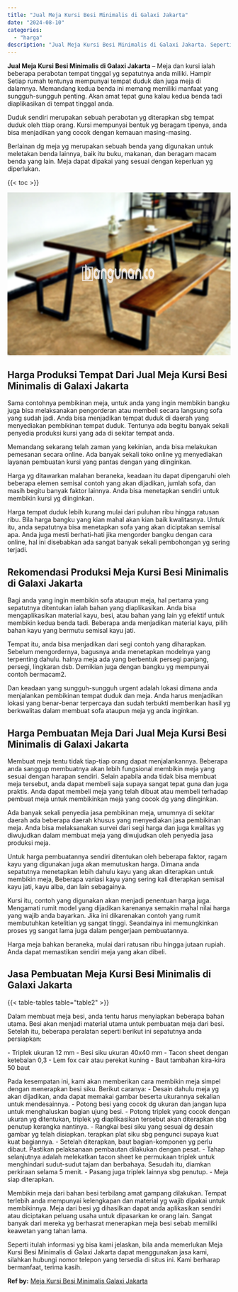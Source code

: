 ```yaml
---
title: "Jual Meja Kursi Besi Minimalis di Galaxi Jakarta"
date: "2024-08-10"
categories: 
  - "harga"
description: "Jual Meja Kursi Besi Minimalis di Galaxi Jakarta. Seperti itulah informasi yg bisa kami jelaskan, bila anda memerlukan Meja Kursi Besi Minimalis di Galaxi Ja..."
---
```


**Jual Meja Kursi Besi Minimalis di Galaxi Jakarta** – Meja dan kursi ialah beberapa perabotan tempat tinggal yg sepatutnya anda miliki. Hampir Setiap rumah tentunya mempunyai tempat duduk dan juga meja di dalamnya. Memandang kedua benda ini memang memiliki manfaat yang sungguh-sungguh penting. Akan amat tepat guna kalau kedua benda tadi diaplikasikan di tempat tinggal anda.

Duduk sendiri merupakan sebuah perabotan yg diterapkan sbg tempat duduk oleh ttiap orang. Kursi mempunyai bentuk yg beragam tipenya, anda bisa menjadikan yang cocok dengan kemauan masing-masing.

Berlainan dg meja yg merupakan sebuah benda yang digunakan untuk meletakan benda lainnya, baik itu buku, makanan, dan beragam macam benda yang lain. Meja dapat dipakai yang sesuai dengan keperluan yg diperlukan.

{{< toc >}}

![Jual Meja Kursi Besi Minimalis di Galaxi Jakarta](/images/jual-meja-besi-murah19.png)

## Harga Produksi Tempat Dari Jual Meja Kursi Besi Minimalis di Galaxi Jakarta

Sama contohnya pembikinan meja, untuk anda yang ingin membikin bangku juga bisa melaksanakan pengorderan atau membeli secara langsung sofa yang sudah jadi. Anda bisa menjadikan tempat duduk di daerah yang menyediakan pembikinan tempat duduk. Tentunya ada begitu banyak sekali penyedia produksi kursi yang ada di sekitar tempat anda.

Memandang sekarang telah zaman yang kekinian, anda bisa melakukan pemesanan secara online. Ada banyak sekali toko online yg menyediakan layanan pembuatan kursi yang pantas dengan yang diinginkan.

Harga yg ditawarkan malahan beraneka, keadaan itu dapat dipengaruhi oleh beberapa elemen semisal contoh yang akan dijadikan, jumlah sofa, dan masih begitu banyak faktor lainnya. Anda bisa menetapkan sendiri untuk membikin kursi yg diinginkan.

Harga tempat duduk lebih kurang mulai dari puluhan ribu hingga ratusan ribu. Bila harga bangku yang kian mahal akan kian baik kwalitasnya. Untuk itu, anda sepatutnya bisa menetapkan sofa yang akan diciptakan semisal apa. Anda juga mesti berhati-hati jika mengorder bangku dengan cara online, hal ini disebabkan ada sangat banyak sekali pembohongan yg sering terjadi.

## Rekomendasi Produksi Meja Kursi Besi Minimalis di Galaxi Jakarta

Bagi anda yang ingin membikin sofa ataupun meja, hal pertama yang sepatutnya ditentukan ialah bahan yang diaplikasikan. Anda bisa mengaplikasikan material kayu, besi, atau bahan yang lain yg efektif untuk membikin kedua benda tadi. Beberapa anda menjadikan material kayu, pilih bahan kayu yang bermutu semisal kayu jati.

Tempat itu, anda bisa menjadikan dari segi contoh yang diharapkan. Sebelum mengordernya, bagusnya anda menetapkan modelnya yang terpenting dahulu. halnya meja ada yang berbentuk persegi panjang, persegi, lingkaran dsb. Demikian juga dengan bangku yg mempunyai contoh bermacam2.

Dan keadaan yang sungguh-sungguh urgent adalah lokasi dimana anda menjalankan pembikinan tempat duduk dan meja. Anda harus menjadikan lokasi yang benar-benar terpercaya dan sudah terbukti memberikan hasil yg berkwalitas dalam membuat sofa ataupun meja yg anda inginkan.

## Harga Pembuatan Meja Dari Jual Meja Kursi Besi Minimalis di Galaxi Jakarta

Membuat meja tentu tidak tiap-tiap orang dapat menjalankannya. Beberapa anda sanggup membuatnya akan lebih fungsional membikin meja yang sesuai dengan harapan sendiri. Selain apabila anda tidak bisa membuat meja tersebut, anda dapat membeli saja supaya sangat tepat guna dan juga praktis. Anda dapat membeli meja yang telah dibuat atau membeli terhadap pembuat meja untuk membikinkan meja yang cocok dg yang diinginkan.

Ada banyak sekali penyedia jasa pembikinan meja, umumnya di sekitar daerah ada beberapa daerah khusus yang menyediakan jasa pembikinan meja. Anda bisa melaksanakan survei dari segi harga dan juga kwalitas yg diwujudkan dalam membuat meja yang diwujudkan oleh penyedia jasa produksi meja.

Untuk harga pembuatannya sendiri ditentukan oleh beberapa faktor, ragam kayu yang digunakan juga akan memutuskan harga. Dimana anda sepatutnya menetapkan lebih dahulu kayu yang akan diterapkan untuk membikin meja, Beberapa variasi kayu yang sering kali diterapkan semisal kayu jati, kayu alba, dan lain sebagainya.

Kursi itu, contoh yang digunakan akan menjadi penentuan harga juga. Mengamati rumit model yang dijadikan karenanya semakin mahal nilai harga yang wajib anda bayarkan. Jika ini dikarenakan contoh yang rumit membutuhkan ketelitian yg sangat tinggi. Seandainya ini memungkinkan proses yg sangat lama juga dalam pengerjaan pembuatannya.

Harga meja bahkan beraneka, mulai dari ratusan ribu hingga jutaan rupiah. Anda dapat memastikan sendiri meja yang akan dibeli.

## Jasa Pembuatan Meja Kursi Besi Minimalis di Galaxi Jakarta

{{< table-tables table="table2" >}}

Dalam membuat meja besi, anda tentu harus menyiapkan beberapa bahan utama. Besi akan menjadi material utama untuk pembuatan meja dari besi. Setelah itu, beberapa peralatan seperti berikut ini sepatutnya anda persiapkan:

\- Triplek ukuran 12 mm - Besi siku ukuran 40x40 mm - Tacon sheet dengan ketebalan 0,3 - Lem fox cair atau perekat kuning - Baut tambahan kira-kira 50 baut

Pada kesempatan ini, kami akan memberikan cara membikin meja simpel dengan menerapkan besi siku. Berikut caranya: - Desain dahulu meja yg akan dijadikan, anda dapat memakai gambar beserta ukurannya sekalian untuk mendesainnya. - Potong besi yang cocok dg ukuran dan jangan lupa untuk menghaluskan bagian ujung besi. - Potong triplek yang cocok dengan ukuran yg ditentukan, triplek yg diaplikasikan tersebut akan diterapkan sbg penutup kerangka nantinya. - Rangkai besi siku yang sesuai dg desain gambar yg telah disiapkan. terapkan plat siku sbg pengunci supaya kuat kuat bagiannya. - Setelah diterapkan, baut bagian-komponen yg perlu dibaut. Pastikan pelaksanaan pembautan dilakukan dengan pesat. - Tahap selanjutnya adalah melekatkan tacon sheet ke permukaan triplek untuk menghindari sudut-sudut tajam dan berbahaya. Sesudah itu, diamkan perkiraan selama 5 menit. - Pasang juga triplek lainnya sbg penutup. - Meja siap diterapkan.

Membikin meja dari bahan besi terbilang amat gampang dilakukan. Tempat terlebih anda mempunyai kelengkapan dan material yg wajib dipakai untuk membikinnya. Meja dari besi yg dihasilkan dapat anda aplikasikan sendiri atau diciptakan peluang usaha untuk dipasarkan ke orang lain. Sangat banyak dari mereka yg berhasrat menerapkan meja besi sebab memiliki keawetan yang tahan lama.

Seperti itulah informasi yg bisa kami jelaskan, bila anda memerlukan Meja Kursi Besi Minimalis di Galaxi Jakarta dapat menggunakan jasa kami, silahkan hubungi nomor telepon yang tersedia di situs ini. Kami berharap bermanfaat, terima kasih.

**Ref by:** [Meja Kursi Besi Minimalis Galaxi Jakarta](https://id.wikipedia.org/wiki/Meja)
